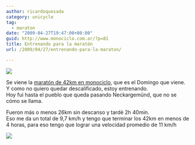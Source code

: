 ```yaml
---
author: ricardoquesada
category: unicycle
tag:
  - maraton
date: "2009-04-27T19:47:00+00:00"
guid: http://www.monociclo.com.ar/?p=81
title: Entrenando para la maratón
url: /2009/04/27/entrenando-para-la-maraton/

---
```

![](/images/entrenando-para-la-maraton.jpg)

Se viene la [maratón de 42km en monociclo](http://www.metrogroup-marathon.de/),
que es el Domingo que viene.  
Y como no quiero quedar descalificado, estoy entrenando.  
Hoy fui hasta el pueblo que queda pasando Neckargemünd, que no se cómo se llama.  

Fueron más o menos 26km sin descanso y tardé 2h 40min.  
Eso me da un total de 9,7 km/h y tengo que terminar los 42km en menos de 4 horas,
para eso tengo que lograr una velocidad promedio de 11 km/h

[![](/wp-content/uploads/2009/04/317de-neckarsteinach.jpg?w=300)](/wp-content/uploads/2009/04/317de-neckarsteinach.jpg)
